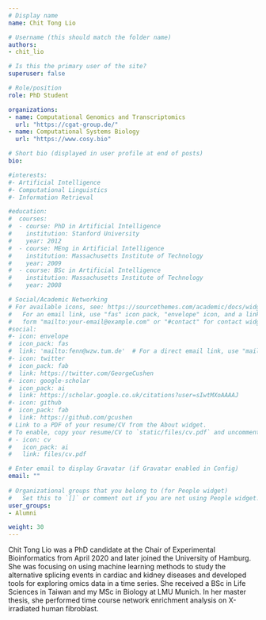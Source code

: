 ```yaml
---
# Display name
name: Chit Tong Lio

# Username (this should match the folder name)
authors:
- chit_lio

# Is this the primary user of the site?
superuser: false

# Role/position
role: PhD Student

organizations:
- name: Computational Genomics and Transcriptomics
  url: "https://cgat-group.de/"
- name: Computational Systems Biology
  url: "https://www.cosy.bio"

# Short bio (displayed in user profile at end of posts)
bio:   

#interests:
#- Artificial Intelligence
#- Computational Linguistics
#- Information Retrieval

#education:
#  courses:
#  - course: PhD in Artificial Intelligence
#    institution: Stanford University
#    year: 2012
#  - course: MEng in Artificial Intelligence
#    institution: Massachusetts Institute of Technology
#    year: 2009
#  - course: BSc in Artificial Intelligence
#    institution: Massachusetts Institute of Technology
#    year: 2008

# Social/Academic Networking
# For available icons, see: https://sourcethemes.com/academic/docs/widgets/#icons
#   For an email link, use "fas" icon pack, "envelope" icon, and a link in the
#   form "mailto:your-email@example.com" or "#contact" for contact widget.
#social:
#- icon: envelope
#  icon_pack: fas
#  link: 'mailto:fenn@wzw.tum.de'  # For a direct email link, use "mailto:test@example.org".
#- icon: twitter
#  icon_pack: fab
#  link: https://twitter.com/GeorgeCushen
#- icon: google-scholar
#  icon_pack: ai
#  link: https://scholar.google.co.uk/citations?user=sIwtMXoAAAAJ
#- icon: github
#  icon_pack: fab
#  link: https://github.com/gcushen
# Link to a PDF of your resume/CV from the About widget.
# To enable, copy your resume/CV to `static/files/cv.pdf` and uncomment the lines below.  
# - icon: cv
#   icon_pack: ai
#   link: files/cv.pdf

# Enter email to display Gravatar (if Gravatar enabled in Config)
email: ""
  
# Organizational groups that you belong to (for People widget)
#   Set this to `[]` or comment out if you are not using People widget.  
user_groups:
- Alumni

weight: 30
---
```


Chit Tong Lio was a PhD candidate at the Chair of Experimental Bioinformatics from April 2020 and later joined the University of Hamburg. She was focusing on using machine learning methods to study the alternative splicing events in cardiac and kidney diseases and developed tools for exploring omics data in a time series. She received a BSc in Life Sciences in Taiwan and my MSc in Biology at LMU Munich. In her master thesis, she performed time course network enrichment analysis on X-irradiated human fibroblast. 
